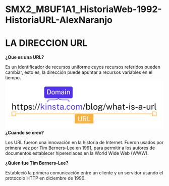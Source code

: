 # SMX2_M8UF1A1_HistoriaWeb-1992-HistoriaURL-AlexNaranjo

# LA DIRECCION URL
**¿Que es una URL?**

Es un identificador de recursos uniforme cuyos recursos referidos pueden cambiar, esto es, la dirección puede apuntar a recursos variables en el tiempo.
![Creador URL](https://github.com/100007821/SMX2_M8UF1A1_HistoriaWeb-1992-HistoriaURL-AlexNaranjo/blob/main/url-domain.png)
**¿Cuando se creo?**

Los URL fueron una innovación en la historia de Internet. Fueron usados por primera vez por Tim Berners-Lee en 1991, para permitir a los autores de documentos establecer hiperenlaces en la World Wide Web (WWW).

**¿Quien fue Tim Berners-Lee?**

Estableció la primera comunicación entre un cliente y un servidor usando el protocolo HTTP en diciembre de 1990.
